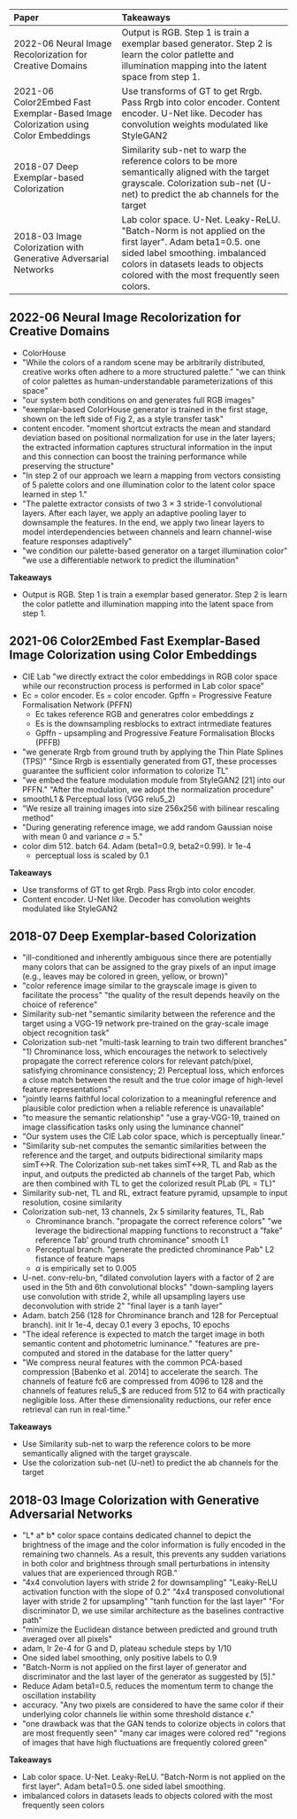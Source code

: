 | Paper | Takeaways |
| :--- | :--- |
| 2022-06 Neural Image Recolorization for Creative Domains | Output is RGB. Step 1 is train a exemplar based generator. Step 2 is learn the color patlette and illumination mapping into the latent space from step 1. |
| 2021-06 Color2Embed Fast Exemplar-Based Image Colorization using Color Embeddings | Use transforms of GT to get Rrgb. Pass Rrgb into color encoder. Content encoder. U-Net like. Decoder has convolution weights modulated like StyleGAN2 |
| 2018-07 Deep Exemplar-based Colorization | Similarity sub-net to warp the reference colors to be more semantically aligned with the target grayscale. Colorization sub-net (U-net) to predict the ab channels for the target |
| 2018-03 Image Colorization with Generative Adversarial Networks | Lab color space. U-Net. Leaky-ReLU. "Batch-Norm is not applied on the first layer". Adam beta1=0.5. one sided label smoothing. imbalanced colors in datasets leads to objects colored with the most frequently seen colors. | 


## 2022-06 Neural Image Recolorization for Creative Domains
- ColorHouse
- "While the colors of a random scene may be arbitrarily distributed, creative works often adhere to a more structured palette." "we can think of color palettes as human-understandable parameterizations of this space"
- "our system both conditions on and generates full RGB images"
- "exemplar-based ColorHouse generator is trained in the first stage, shown on the left side of Fig 2, as a style transfer task"
- content encoder. "moment shortcut extracts the mean and standard deviation based on positional normalization for use in the later layers; the extracted information captures structural information in the input and this connection can boost the training performance while preserving the structure"
- "In step 2 of our approach we learn a mapping from vectors consisting of 5 palette colors and one illumination color to the latent color space learned in step 1."
- "The palette extractor consists of two 3 × 3 stride-1 convolutional layers. After each layer, we apply an adaptive pooling layer to downsample the features. In the end, we apply two linear layers to model interdependencies between channels and learn channel-wise feature responses adaptively"
- "we condition our palette-based generator on a target illumination color" "we use a differentiable network to predict the illumination"

**Takeaways**
- Output is RGB. Step 1 is train a exemplar based generator. Step 2 is learn the color patlette and illumination mapping into the latent space from step 1.

## 2021-06 Color2Embed Fast Exemplar-Based Image Colorization using Color Embeddings
- CIE Lab "we directly extract the color embeddings in RGB color space while our reconstruction process is performed in Lab color space"
- Ec = color encoder. Es = color encoder. Gpffn = Progressive Feature Formalisation Network (PFFN)
    - Ec takes reference RGB and generatres color embeddings z
    - Es is the downsampling resblocks to extract intrmediate features
    - Gpffn - upsampling and Progressive Feature Formalisation Blocks (PFFB)
- "we generate Rrgb from ground truth by applying the Thin Plate Splines (TPS)" "Since Rrgb is essentially generated from GT, these processes guarantee the sufficient
color information to colorize TL"
- "we embed the feature modulation module from StyleGAN2 [21] into our PFFN." "After the modulation, we adopt the normalization procedure"
- smoothL1 & Perceptual loss (VGG relu5_2)
- "We resize all training images into size 256x256 with bilinear rescaling method"
- "During generating reference image, we add random Gaussian noise with mean 0 and variance $\sigma$ = 5."
- color dim 512. batch 64. Adam (beta1=0.9, beta2=0.99). lr 1e-4
    - perceptual loss is scaled by 0.1

**Takeaways**
- Use transforms of GT to get Rrgb. Pass Rrgb into color encoder.
- Content encoder. U-Net like. Decoder has convolution weights modulated like StyleGAN2

## 2018-07 Deep Exemplar-based Colorization
- "ill-conditioned and inherently ambiguous since there are potentially many colors that can be assigned to the gray pixels of an input image (e.g., leaves may be colored in green, yellow, or brown)"
- "color reference image similar to the grayscale image is given to facilitate the process" "the quality of the result depends heavily on the choice of reference"
- Similarity sub-net "semantic similarity between the reference and the target using a VGG-19 network pre-trained on the gray-scale image object recognition task"
- Colorization sub-net "multi-task learning to train two different branches" "1) Chrominance loss, which encourages the network to selectively propagate the correct reference colors for relevant patch/pixel, satisfying chrominance consistency; 2) Perceptual loss, which enforces a close match between the result and the true color image of high-level feature representations"
- "jointly learns faithful local colorization to a meaningful reference and plausible color prediction when a reliable reference is unavailable"
- "to measure the semantic relationship" "use a gray-VGG-19, trained on image classification tasks only using the luminance channel"
- "Our system uses the CIE Lab color space, which is perceptually linear."
- "Similarity sub-net computes the semantic similarities between the reference and the target, and outputs bidirectional similarity maps simT<->R. The Colorization sub-net takes simT<->R, TL and Rab as the input, and outputs the predicted ab channels of the target Pab, which are then combined with TL to get the colorized result PLab (PL = TL)"
- Similarity sub-net, TL and RL, extract feature pyramid, upsample to input resolution, cosine similarity
- Colorization sub-net, 13 channels, 2x 5 similarity features, TL, Rab
    - Chrominance branch. "propagate the correct reference colors" "we leverage the bidirectional mapping functions to reconstruct a ”fake” reference Tab' ground truth chrominance" smooth L1
    - Perceptual branch. "generate the predicted chrominance Pab" L2 fistance of feature maps
    - $\alpha$ is empirically set to 0.005
- U-net. conv-relu-bn, "dilated convolution layers with a factor of 2 are used in the 5th and 6th convolutional blocks" "down-sampling layers use convolution with stride 2, while all upsampling layers use deconvolution with stride 2" "final layer is a tanh layer"
- Adam. batch 256 (128 for Chrominance branch and 128 for Perceptual branch). init lr 1e-4, decay 0.1 every 3 epochs, 10 epochs
- "The ideal reference is expected to match the target image in both semantic content and photometric luminance." "features are pre-computed and stored in the database for the latter query"
- "We compress neural features with the common PCA-based compression [Babenko et al. 2014] to accelerate the search. The channels of feature fc6 are compressed from 4096 to 128 and the channels of features relu5_$ are reduced from 512 to 64 with practically negligible loss. After these dimensionality reductions, our refer ence retrieval can run in real-time."

**Takeaways**
- Use Similarity sub-net to warp the reference colors to be more semantically aligned with the target grayscale.
- Use the colorization sub-net (U-net) to predict the ab channels for the target

## 2018-03 Image Colorization with Generative Adversarial Networks
- "L* a* b* color space contains dedicated channel to depict the brightness of the image and the color information is fully encoded in the remaining two channels. As a result, this prevents any sudden variations in both color and brightness through small perturbations in intensity values that are experienced through RGB."
- "4x4 convolution layers with stride 2 for downsampling" "Leaky-ReLU activation function with the slope of 0.2" "4x4 transposed convolutional layer with stride 2 for upsampling" "tanh function for the last layer" "For discriminator D, we use similar architecture as the baselines contractive path"
- "minimize the Euclidean distance between predicted and ground truth averaged over all pixels"
- adam, lr 2e-4 for G and D, plateau schedule steps by 1/10
- One sided label smoothing, only positive labels to 0.9
- "Batch-Norm is not applied on the first layer of generator and discriminator and the last layer of the
generator as suggested by [5]."
- Reduce Adam beta1=0.5, reduces the momentum term to change the oscillation instability
- accuracy. "Any two pixels are considered to have the same color if their underlying color channels lie within some threshold distance $\epsilon$."
- "one drawback was that the GAN tends to colorize objects in colors that are most frequently seen" "many car images were colored red" "regions of images that have high fluctuations are frequently colored green"

**Takeaways**
- Lab color space. U-Net. Leaky-ReLU. "Batch-Norm is not applied on the first layer". Adam beta1=0.5. one sided label smoothing.
- imbalanced colors in datasets leads to objects colored with the most frequently seen colors
